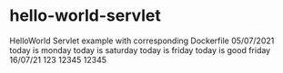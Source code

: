 # hello-world-servlet
HelloWorld Servlet example with corresponding Dockerfile
05/07/2021
today is monday
today is saturday
today is friday
today is good friday
16/07/21
123
12345
12345

